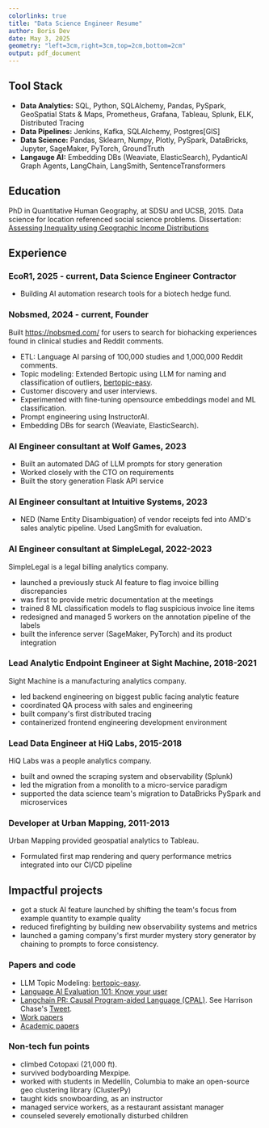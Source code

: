 ```yaml
---
colorlinks: true
title: "Data Science Engineer Resume"
author: Boris Dev
date: May 3, 2025
geometry: "left=3cm,right=3cm,top=2cm,bottom=2cm"
output: pdf_document
---
```


## Tool Stack

-   **Data Analytics:** SQL, Python, SQLAlchemy, Pandas, PySpark, GeoSpatial Stats & Maps, Prometheus, Grafana, Tableau, Splunk, ELK, Distributed Tracing
-   **Data Pipelines:** Jenkins, Kafka, SQLAlchemy, Postgres[GIS]
-   **Data Science:** Pandas, Sklearn, Numpy, Plotly, PySpark, DataBricks, Jupyter, SageMaker, PyTorch, GroundTruth
-   **Langauge AI:** Embedding DBs (Weaviate, ElasticSearch), PydanticAI Graph Agents, LangChain, LangSmith, SentenceTransformers

## Education

PhD in Quantitative Human Geography, at SDSU and UCSB, 2015. Data science for location referenced social science problems. Dissertation: [Assessing Inequality using Geographic Income Distributions](https://escholarship.org/content/qt8br7d5df/qt8br7d5df.pdf)

## Experience

### EcoR1, 2025 - current, Data Science Engineer Contractor

-   Building AI automation research tools for a biotech hedge fund.

### Nobsmed, 2024 - current, Founder

Built https://nobsmed.com/ for users to search for biohacking experiences
found in clinical studies and Reddit comments.

-   ETL: Language AI parsing of 100,000 studies and 1,000,000 Reddit comments.
-   Topic modeling: Extended Bertopic using LLM for naming and classification of outliers, [bertopic-easy](https://github.com/borisdev/bertopic-easy).
-   Customer discovery and user interviews.
-   Experimented with fine-tuning opensource embeddings model and ML classification.
-   Prompt engineering using InstructorAI.
-   Embedding DBs for search (Weaviate, ElasticSearch).

### AI Engineer consultant at Wolf Games, 2023

-   Built an automated DAG of LLM prompts for story generation
-   Worked closely with the CTO on requirements
-   Built the story generation Flask API service

### AI Engineer consultant at Intuitive Systems, 2023

-   NED (Name Entity Disambiguation) of vendor receipts fed into AMD's sales analytic pipeline. Used LangSmith for evaluation.

### AI Engineer consultant at SimpleLegal, 2022-2023

SimpleLegal is a legal billing analytics company.

-   launched a previously stuck AI feature to flag invoice billing discrepancies
-   was first to provide metric documentation at the meetings
-   trained 8 ML classification models to flag suspicious invoice line items
-   redesigned and managed 5 workers on the annotation pipeline of the labels
-   built the inference server (SageMaker, PyTorch) and its product integration

### Lead Analytic Endpoint Engineer at Sight Machine, 2018-2021

Sight Machine is a manufacturing analytics company.

-   led backend engineering on biggest public facing analytic feature
-   coordinated QA process with sales and engineering
-   built company's first distributed tracing
-   containerized frontend engineering development environment

### Lead Data Engineer at HiQ Labs, 2015-2018

HiQ Labs was a people analytics company.

-   built and owned the scraping system and observability (Splunk)
-   led the migration from a monolith to a micro-service paradigm
-   supported the data science team's migration to DataBricks PySpark and microservices

### Developer at Urban Mapping, 2011-2013

Urban Mapping provided geospatial analytics to Tableau.

-   Formulated first map rendering and query performance metrics integrated into our CI/CD pipeline

## Impactful projects

-   got a stuck AI feature launched by shifting the team's focus from example quantity to example quality
-   reduced firefighting by building new observability systems and metrics
-   launched a gaming company's first murder mystery story generator by chaining to prompts to force consistency.

<!--
## Interesting activities

-   For my side-project, Nobsmed.com, I am making a website to help people compare their treatment options by summarizing clinical study outcomes along with Reddit personal experience anecdotal comments.
-   I climbed Cotopaxi (21,000 ft), survived bodyboarding Mexpipe, worked with students in Medellín, Columbia to make [ClusterPy](https://github.com/clusterpy/clusterpy), was a kids snowboard instructor at Vail Resorts, CO, was an assistant manager at Gundy's Grill in Vail Resorts, CO, was a counselor for severely emotionally disturbed children at Seneca Institute, CA.

-->

### Papers and code

-   LLM Topic Modeling: [bertopic-easy](https://github.com/borisdev/bertopic-easy).
-   [Language AI Evaluation 101: Know your user](https://medium.com/@boris.dev/why-did-your-language-ai-feature-fail-66a280954287)
-   [Langchain PR: Causal Program-aided Language
    (CPAL)](https://github.com/hwchase17/langchain/pull/6255). See Harrison Chase's [Tweet](https://twitter.com/LangChainAI/status/1678797225013440514).
-   [Work papers](https://docs.google.com/document/d/1pMID97O4hHkK8ok7cwLH4Y4KpsgQSPUAXtYrscwcyb4/edit)
-   [Academic papers](https://scholar.google.com/citations?hl=en&user=Nk4jOl0AAAAJ&view_op=list_works&gmla=AKKJWFcXmp1czN7ENwhvDx7hvgEHHD9lR1FLROPUvMco2ptysbNAe0Cdya8R9DZUmePAtMN53t2N97S_t5xA4NF-)

### Non-tech fun points

-   climbed Cotopaxi (21,000 ft).
-   survived bodyboarding Mexpipe.
-   worked with students in Medellín, Columbia to make an open-source geo clustering library (ClusterPy)
-   taught kids snowboarding, as an instructor
-   managed service workers, as a restaurant assistant manager
-   counseled severely emotionally disturbed children
